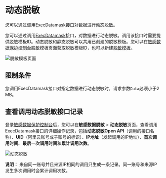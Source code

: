# 动态脱敏

您可以通过调用ExecDatamask接口对数据进行动态脱敏。

您可以通过调用[ExecDatamask]()接口，对数据进行动态脱敏。调用该接口时需要提供脱敏模板ID。动态脱敏和静态脱敏可以共用已创建的脱敏模板。您可以在[敏感数据保护控制台](https://yundun.console.aliyun.com/?p=sddp#/overview)脱敏模板页面获取脱敏模板ID，也可以新建[脱敏模板](/intl.zh-CN/用户指南/敏感数据脱敏/脱敏模板.md)。

![脱敏模板页面](https://static-aliyun-doc.oss-accelerate.aliyuncs.com/assets/img/zh-CN/4665858951/p130805.png)

## 限制条件

您调用ExecDatamask接口对指定数据进行动态脱敏时，请求参数`Data`必须小于2 MB。

## 查看调用动态脱敏接口记录

登录[敏感数据保护控制台](https://yundun.console.aliyun.com/?p=sddp#/overview)后，您可以在**敏感数据脱敏** \> **动态脱敏**页面，查看调用ExecDatamask接口的详细操作记录，包括**动态脱敏Open API**（调用的接口名称）、**UID**（阿里云账号或子账号的标识）、**IP地址**（发起调用的IP地址）、**首次调用时间**、**最后一次调用时间**和**累计调用次数**。

![动态脱敏](https://static-aliyun-doc.oss-accelerate.aliyuncs.com/assets/img/zh-CN/5154965061/p183662.png)

**说明：** 来自同一账号并且来源IP相同的调用只生成一条记录。同一账号和来源IP发生多次调用时会累计调用次数。

